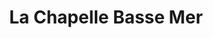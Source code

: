 ---
title: La Chapelle Basse Mer
url: /la-chapelle-basse-mer/
latitude: 47.276
longitude: -1.363
---